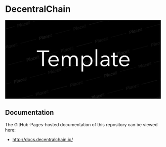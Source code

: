 # DecentralChain

<p align="center">
  <a href="https://"><img src="docs/_static/image.jpg?raw=true" alt="alt"/></a>
</p>

## Documentation

The GitHub-Pages-hosted documentation of this repository can be viewed here:

 * http://docs.decentralchain.io/
